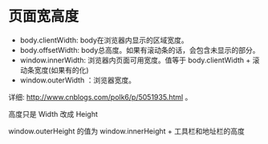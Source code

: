 # 页面宽高度
* body.clientWidth: body在浏览器内显示的区域宽度。
* body.offsetWidth: body总高度。如果有滚动条的话，会包含未显示的部分。
* window.innerWidth: 浏览器内页面可用宽度。值等于 body.clientWidth + 滚动条宽度(如果有的化)
* window.outerWidth ：浏览器宽度。

详细: http://www.cnblogs.com/polk6/p/5051935.html 。

高度只是 Width 改成 Height

window.outerHeight 的值为 window.innerHeight + 工具栏和地址栏的高度


